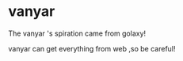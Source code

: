 # vanyar
The vanyar 's spiration came from golaxy!

vanyar can get everything from web ,so be careful!

